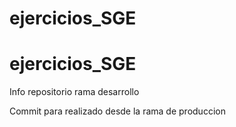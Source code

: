 # ejercicios_SGE
# ejercicios_SGE


Info repositorio rama desarrollo

Commit para realizado desde la rama de produccion
